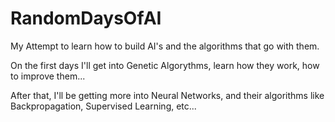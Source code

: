 # RandomDaysOfAI
My Attempt to learn how to build AI's and the algorithms that go with them.

On the first days I'll get into Genetic Algorythms, learn how they work, how to improve them...

After that, I'll be getting more into Neural Networks, and their algorithms like Backpropagation, Supervised Learning, etc...
